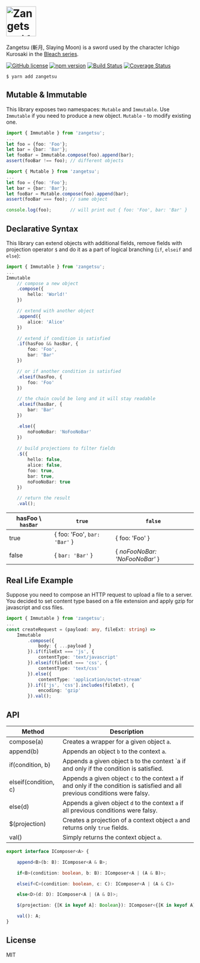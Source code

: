 # <img src="https://github.com/ddoronin/zangetsu/raw/master/assets/Zangetsu.jpg" alt="Zangetsu (斬月, Slaying Moon)" height="80px"/>

Zangetsu (斬月, Slaying Moon) is a sword used by the character Ichigo Kurosaki in the [Bleach series](https://en.wikipedia.org/wiki/Bleach_(TV_series)).

[![GitHub license](https://img.shields.io/badge/license-MIT-blue.svg)](https://github.com/ddoronin/zangetsu/blob/master/LICENSE) 
[![npm version](https://img.shields.io/npm/v/zangetsu.svg?style=flat)](https://www.npmjs.com/package/zangetsu) 
[![Build Status](https://travis-ci.org/ddoronin/zangetsu.svg?branch=master)](https://travis-ci.org/ddoronin/zangetsu) 
[![Coverage Status](https://coveralls.io/repos/github/ddoronin/zangetsu/badge.svg?branch=master)](https://coveralls.io/github/ddoronin/zangetsu?branch=master)
```
$ yarn add zangetsu
```

## Mutable & Immutable
This library exposes two namespaces: `Mutable` and `Immutable`. 
Use `Immutable` if you need to produce a new object.
`Mutable` - to modify existing one.

```typescript
import { Immutable } from 'zangetsu';
...
let foo = {foo: 'Foo'};
let bar = {bar: 'Bar'};
let fooBar = Immutable.compose(foo).append(bar);
assert(fooBar !== foo); // different objects
```

```typescript
import { Mutable } from 'zangetsu';
...
let foo = {foo: 'Foo'};
let bar = {bar: 'Bar'};
let fooBar = Mutable.compose(foo).append(bar);
assert(fooBar === foo); // same object

console.log(foo);       // will print out { foo: 'Foo', bar: 'Bar' }
```

## Declarative Syntax
This library can extend objects with additional fields, remove fields with projection operator `$` and do it as a part of logical branching (`if`, `elseif` and `else`):
```typescript
import { Immutable } from 'zangetsu';
...
Immutable
    // compose a new object
    .compose({
        hello: 'World!'
    })

    // extend with another object
    .append({
        alice: 'Alice'
    })

    // extend if condition is satisfied
    .if(hasFoo && hasBar, {
        foo: 'Foo',
        bar: 'Bar'
    })

    // or if another condition is satisfied
    .elseif(hasFoo, {
        foo: 'Foo'
    })

    // the chain could be long and it will stay readable
    .elseif(hasBar, {
        bar: 'Bar'
    })

    .else({
        noFooNoBar: 'NoFooNoBar'
    })
    
    // build projections to filter fields
    .$({
        hello: false,
        alice: false,
        foo: true,
        bar: true,
        noFooNoBar: true
    })

    // return the result
    .val();
```

| hasFoo \ `hasBar` | `true`                      | `false`                        |
| --------------- | --------------------------- | ------------------------------ |
| true          | { foo: 'Foo', `bar: 'Bar'` }| { foo: 'Foo' }               |
| false         | { `bar: 'Bar'` }            | { _noFooNoBar: 'NoFooNoBar'_ } |

## Real Life Example

Suppose you need to compose an HTTP request to upload a file to a server. You decided to set content type based on a file extension and apply gzip for javascript and css files.

```typescript
import { Immutable } from 'zangetsu';
...
const createRequest = (payload: any, fileExt: string) => 
    Immutable
        .compose({
            body: { ...payload }
        }).if(fileExt === 'js', {
            contentType: 'text/javascript'
        }).elseif(fileExt === 'css', {
            contentType: 'text/css'
        }).else({
            contentType: 'application/octet-stream'
        }).if(['js', 'css'].includes(fileExt), {
            encoding: 'gzip'
        }).val();
```

## API

| Method               | Description |
| -------------------- | ------------- |
| compose(a)           | Creates a wrapper for a given object `a`. |
| append(b)            | Appends an object `b` to the context `a`. |
| if(condition, b)     | Appends a given object `b` to the context `a if and only if the condition is satisfied. |
| elseif(condition, c) | Appends a given object `c` to the context `a` if and only if the condition is satisfied and all previous conditions were falsy. |
| else(d)              | Appends a given object `d` to the context `a` if all previous conditions were falsy. |
| $(projection)        | Creates a projection of a context object `a` and returns only `true` fields. |
| val()                | Simply returns the context object `a`. |

```typescript
export interface IComposer<A> {

    append<B>(b: B): IComposer<A & B>;

    if<B>(condition: boolean, b: B): IComposer<A | (A & B)>;

    elseif<C>(condition: boolean, c: C): IComposer<A | (A & C)>

    else<D>(d: D): IComposer<A | (A & D)>;

    $(projection: {[K in keyof A]: Boolean}): IComposer<{[K in keyof A]: A[K] }>;

    val(): A;
}
```

## License
MIT